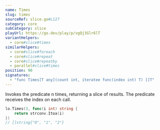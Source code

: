 ```yaml
---
name: Times
slug: times
sourceRef: slice.go#L127
category: core
subCategory: slice
playUrl: https://go.dev/play/p/vgQj3Glr6lT
variantHelpers:
  - core#slice#times
similarHelpers:
  - core#slice#foreach
  - core#slice#repeat
  - core#slice#repeatby
  - parallel#slice#times
position: 90
signatures:
  - "func Times[T any](count int, iteratee func(index int) T) []T"
---
```


Invokes the predicate n times, returning a slice of results. The predicate receives the index on each call.

```go
lo.Times(3, func(i int) string {
    return strconv.Itoa(i)
})
// []string{"0", "1", "2"}
```


